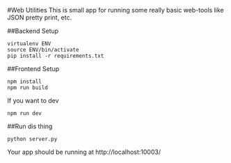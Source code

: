 #Web Utilities
This is small app for running some really basic web-tools like JSON pretty print, etc.

##Backend Setup

```
virtualenv ENV
source ENV/bin/activate
pip install -r requirements.txt
```

##Frontend Setup

```
npm install
npm run build
```

If you want to dev
```
npm run dev
```

##Run dis thing

```
python server.py
```

Your app should be running at http://localhost:10003/
